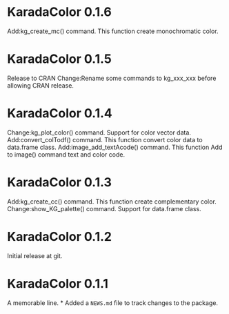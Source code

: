 # KaradaColor 0.1.6
Add:kg_create_mc() command. This function create monochromatic color.

# KaradaColor 0.1.5
Release to CRAN
Change:Rename some commands to kg_xxx_xxx before allowing CRAN release.

# KaradaColor 0.1.4
Change:kg_plot_color() command. Support for color vector data.
Add:convert_colTodf() command. This function convert color data to data.frame class.
Add:image_add_textAcode() command. This function Add to image() command text and color code.

# KaradaColor 0.1.3

Add:kg_create_cc() command. This function create complementary color.
Change:show_KG_palette() command. Support for data.frame class.

# KaradaColor 0.1.2

Initial release at git.

# KaradaColor 0.1.1

A memorable line. \* Added a `NEWS.md` file to track changes to the package.
